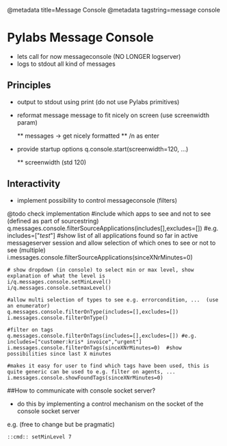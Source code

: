 @metadata title=Message Console
@metadata tagstring=message console


# Pylabs Message Console

* lets call for now messageconsole (NO LONGER logserver)
* logs to stdout all kind of messages

## Principles

* output to stdout using print (do not use Pylabs primitives)
* reformat message message to fit nicely on screen (use screenwidth param)

    ** messages -> get nicely formatted
    ** /n as enter

* provide startup options q.console.start(screenwidth=120, ...)

    ** screenwidth (std 120)

## Interactivity

* implement possibility to control messageconsole (filters)


@todo check implementation
    #include which apps to see and not to see (defined as part of sourcestring)
    q.messages.console.filterSourceApplications(includes[],excludes=[])  #e.g. includes=["*test*"]
    #show list of all applications found so far in active messageserver session and allow selection of which ones to see or not to see (multiple)
    i.messages.console.filterSourceApplications(sinceXNrMinutes=0)
    
    # show dropdown (in console) to select min or max level, show explanation of what the level is
    i/q.messages.console.setMinLevel()
    i/q.messages.console.setmaxLevel()
    
    #allow multi selection of types to see e.g. errorcondition, ...  (use an enumerator)
    q.messages.console.filterOnType(includes=[],excludes=[])
    i.messages.console.filterOnType()
    
    #filter on tags
    q.messages.console.filterOnTags(includes=[],excludes=[]) #e.g. includes=["customer:kris* invoice","urgent"]
    i.messages.console.filterOnTags(sinceXNrMinutes=0)  #show possibilities since last X minutes
    
    #makes it easy for user to find which tags have been used, this is quite generic can be used to e.g. filter on agents, ...
    i.messages.console.showFoundTags(sinceXNrMinutes=0)


##How to communicate with console socket server?

* do this by implementing a control mechanism on the socket of the console socket server

e.g. (free to change but be pragmatic)

    ::cmd:: setMinLevel 7

